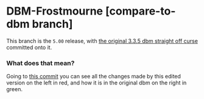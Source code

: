 # DBM-Frostmourne [compare-to-dbm branch]

This branch is the `5.00` release, with [the original 3.3.5 dbm straight off curse](https://www.curseforge.com/wow/addons/deadly-boss-mods/files/all?filter-game-version=2020709689%3A98) committed onto it.

### What does that mean?

Going to [this commit](https://github.com/ajseward/DBM-Frostmourne/commit/74457ded46cd67309e21b19ccca7f0487fcdcfcf) you can see all the changes made by this edited version on the left in red, and how it is in the original dbm on the right in green.

